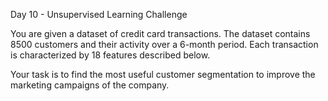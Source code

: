 Day 10 - Unsupervised Learning Challenge

You are given a dataset of credit card transactions. The dataset contains 8500 customers and their activity over a 6-month period. Each transaction is characterized by 18 features described below.

Your task is to find the most useful customer segmentation to improve the marketing campaigns of the company.
